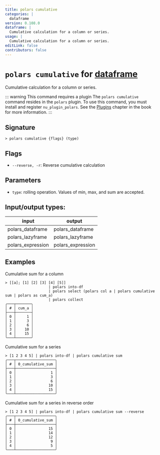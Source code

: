 ```yaml
---
title: polars cumulative
categories: |
  dataframe
version: 0.108.0
dataframe: |
  Cumulative calculation for a column or series.
usage: |
  Cumulative calculation for a column or series.
editLink: false
contributors: false
---
```

<!-- This file is automatically generated. Please edit the command in https://github.com/nushell/nushell instead. -->

# `polars cumulative` for [dataframe](/commands/categories/dataframe.md)

<div class='command-title'>Cumulative calculation for a column or series.</div>

::: warning This command requires a plugin
The `polars cumulative` command resides in the `polars` plugin.
To use this command, you must install and register `nu_plugin_polars`.
See the [Plugins](/book/plugins.html) chapter in the book for more information.
:::


## Signature

```> polars cumulative {flags} (type)```

## Flags

 -  `--reverse, -r`: Reverse cumulative calculation

## Parameters

 -  `type`: rolling operation. Values of min, max, and sum are accepted.


## Input/output types:

| input             | output            |
| ----------------- | ----------------- |
| polars_dataframe  | polars_dataframe  |
| polars_lazyframe  | polars_lazyframe  |
| polars_expression | polars_expression |
## Examples

Cumulative sum for a column
```nu
> [[a]; [1] [2] [3] [4] [5]]
                    | polars into-df
                    | polars select (polars col a | polars cumulative sum | polars as cum_a)
                    | polars collect
╭───┬───────╮
│ # │ cum_a │
├───┼───────┤
│ 0 │     1 │
│ 1 │     3 │
│ 2 │     6 │
│ 3 │    10 │
│ 4 │    15 │
╰───┴───────╯

```

Cumulative sum for a series
```nu
> [1 2 3 4 5] | polars into-df | polars cumulative sum
╭───┬──────────────────╮
│ # │ 0_cumulative_sum │
├───┼──────────────────┤
│ 0 │                1 │
│ 1 │                3 │
│ 2 │                6 │
│ 3 │               10 │
│ 4 │               15 │
╰───┴──────────────────╯

```

Cumulative sum for a series in reverse order
```nu
> [1 2 3 4 5] | polars into-df | polars cumulative sum --reverse
╭───┬──────────────────╮
│ # │ 0_cumulative_sum │
├───┼──────────────────┤
│ 0 │               15 │
│ 1 │               14 │
│ 2 │               12 │
│ 3 │                9 │
│ 4 │                5 │
╰───┴──────────────────╯

```
